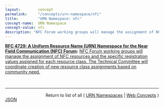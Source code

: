 ```yaml
---
layout:        concept
permalink:     "/concepts/urn-namespace/nfc"
title:         "URN Namespace: nfc"
concept-name:  URN Namespace
concept-value: nfc
description: "NFC Forum working groups will manage the assignment of NFC resources and the specific registration values assigned for each resource class. The Technical Committee will coordinate creation of new resource class assignments based on community need."
---
```


**[RFC 4729: A Uniform Resource Name (URN) Namespace for the Near Field Communication (NFC) Forum](/specs/IETF/RFC/4729 "This document describes the Namespace Identifier (NID) for Uniform Resource Name (URN) resources published by the Near Field Communication (NFC) Forum. The NFC Forum defines and manages resources that utilize this URN identification model. Management activities for these and other resource types are provided by the NFC Forum Technical Committee."):** [NFC Forum working groups will manage the assignment of NFC resources and the specific registration values assigned for each resource class. The Technical Committee will coordinate creation of new resource class assignments based on community need.](http://tools.ietf.org/html/rfc4729#section-2 "Read documentation for URN Namespace &#34;nfc&#34;")

<br/>
<hr/>

<p style="float : left"><a href="./nfc.json" title="JSON representing this particular Web Concept value">JSON</a></p>
<p style="text-align: right">Return to list of all ( <a href="../urn-namespace/">URN Namespaces</a> | <a href="../">Web Concepts</a> )</p>
